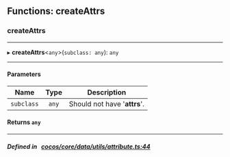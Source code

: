 ## Functions: createAttrs

### createAttrs


___
▸ **createAttrs**<`any`\>(`subclass: any`): `any`
___


#### Parameters

| Name | Type | Description |
| :------: | :------: | :------: |
| `subclass` | `any` | Should not have '__attrs__'.  |


#### Returns `any` 
___


##### Defined in &nbsp;   [cocos/core/data/utils/attribute.ts:44](https://github.com/cocos-creator/engine/blob/c7bf6b8a9/cocos/core/data/utils/attribute.ts#L44)&nbsp;
